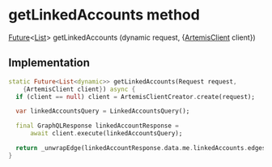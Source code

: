 


# getLinkedAccounts method








[Future](https://api.dart.dev/stable/2.12.3/dart-async/Future-class.html)&lt;[List](https://api.dart.dev/stable/2.12.3/dart-core/List-class.html)> getLinkedAccounts
(dynamic request, {[ArtemisClient](https://pub.dev/documentation/artemis/6.18.4/client/ArtemisClient-class.html) client})








## Implementation

```dart
static Future<List<dynamic>> getLinkedAccounts(Request request,
    {ArtemisClient client}) async {
  if (client == null) client = ArtemisClientCreator.create(request);

  var linkedAccountsQuery = LinkedAccountsQuery();

  final GraphQLResponse linkedAccountResponse =
      await client.execute(linkedAccountsQuery);

  return _unwrapEdge(linkedAccountResponse.data.me.linkedAccounts.edges);
}
```








